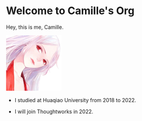 # Welcome to Camille's Org
Hey, this is me, Camille.

<img src="1.jpg" alt="avatar" width="30%" height="30%"/>

- I studied at Huaqiao University from 2018 to 2022.

- I will join Thoughtworks in 2022.